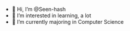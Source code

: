 - 👋 Hi, I’m @Seen-hash
- 👀 I’m interested in learning, a lot
- 🌱 I’m currently majoring in Computer Science

<!---
Seen-hash/Seen-hash is a ✨ special ✨ repository because its `README.md` (this file) appears on your GitHub profile.
You can click the Preview link to take a look at your changes.
--->
